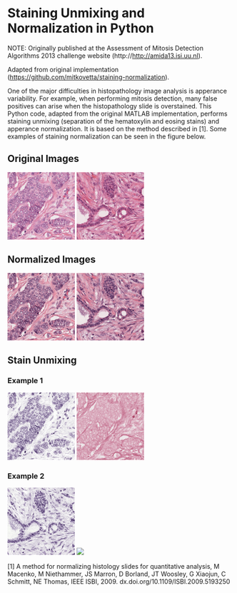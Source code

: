 # Staining Unmixing and Normalization in Python

NOTE: Originally published at the Assessment of Mitosis Detection Algorithms 2013 challenge website (http://http://amida13.isi.uu.nl).

Adapted from original implementation (https://github.com/mitkovetta/staining-normalization).

One of the major difficulties in histopathology image analysis is apperance variability. 
For example, when performing mitosis detection, many false positives can arise when the histopathology slide is overstained. 
This Python code, adapted from the original MATLAB implementation, performs staining unmixing (separation of the hematoxylin and eosing stains) and apperance normalization. 
It is based on the method described in [1]. Some examples of staining normalization can be seen in the figure below.

## Original Images

<img src='imgs/example1.png' width='30%'>
<img src='imgs/example2.png' width='30%'>

## Normalized Images

<img src='imgs/norm1.png' width='30%'>
<img src='imgs/norm2.png' width='30%'>

## Stain Unmixing

### Example 1

<img src='imgs/norm1_H.png' width='30%'>
<img src='imgs/norm1_E.png' width='30%'>

### Example 2

<img src='imgs/norm2_H.png' width='30%'>
<img src='../imgs/norm2_E.png' width='30%'>


[1] A method for normalizing histology slides for quantitative analysis, M Macenko, M Niethammer, JS Marron, D Borland, JT Woosley, G Xiaojun, C Schmitt, NE Thomas, IEEE ISBI, 2009. dx.doi.org/10.1109/ISBI.2009.5193250

